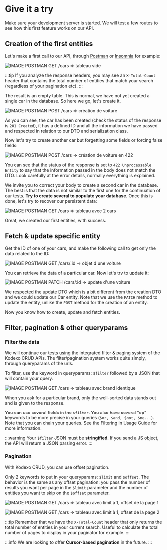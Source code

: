 # Give it a try

Make sure your development server is started. We will test a few routes to see how this first feature works on our API.

## Creation of the first entities

Let's make a first call to our API, through [Postman](https://www.postman.com) or [Insomnia](https://insomnia.rest) for example:

![IMAGE POSTMAN GET /cars => tableau vide](https://via.placeholder.com/800x450)

:::tip
If you analyze the response headers, you may see an `X-Total-Count` header that contains the total number of entities that match your search (regardless of your pagination etc).
:::

The result is an empty table. This is normal, we have not yet created a single car in the database. So here we go, let's create it.

![IMAGE POSTMAN POST /cars => création de voiture](https://via.placeholder.com/800x450)

As you can see, the car has been created (check the status of the response is `201 Created`), it has a defined ID and all the information we have passed and respected in relation to our DTO and serialization class.

Now let's try to create another car but forgetting some fields or forcing false fields:

![IMAGE POSTMAN POST /cars => création de voiture en 422](https://via.placeholder.com/800x450)

You can see that the status of the response is set to `422 Unprocessable Entity` to say that the information passed in the body does not match the DTO. Look carefully at the error details, normally everything is explained.

We invite you to correct your body to create a second car in the database. The best is that the data is not similar to the first one for the continuation of our tests. **Try to create several to populate your database**. Once this is done, let's try to recover our persistent data:

![IMAGE POSTMAN GET /cars => tableau avec 2 cars](https://via.placeholder.com/800x450)

Great, we created our first entities, with success.

## Fetch & update specific entity

Get the ID of one of your cars, and make the following call to get only the data related to the ID:

![IMAGE POSTMAN GET /cars/:id => objet d'une voiture](https://via.placeholder.com/800x450)

You can retrieve the data of a particular car. Now let's try to update it:

![IMAGE POSTMAN PATCH /cars/:id => update d'une voiture](https://via.placeholder.com/800x450)

We respected the update DTO which is a bit different from the creation DTO and we could update our Car entity. Note that we use the `PATCH` method to update the entity, unlike the `POST` method for the creation of an entity.

Now you know how to create, update and fetch entities.

## Filter, pagination & other queryparams

### Filter the data

We will continue our tests using the integrated filter & paging system of the Kodexo CRUD APIs. The filter/pagination system works quite simply, through queryparams of the urls.

To filter, use the keyword in queryparams: `$filter` followed by a JSON that will contain your query.

![IMAGE POSTMAN GET /cars => tableau avec brand identique](https://via.placeholder.com/800x450)

When you ask for a particular brand, only the well-sorted data stands out and is given to the response.

You can use several fields in the `$filter`. You also have several "op" keywords to be more precise in your queries (`$or, $and, $not, $ne...`). Note that you can chain your queries. See the Filtering in Usage Guide for more information.

:::warning
Your `$filter` JSON must be **stringified**. If you send a JS object, the API will return a JSON parsing error.
:::

### Pagination

With Kodexo CRUD, you can use offset pagination.

Only 2 keywords to put in your queryparams: `$limit` and `$offset`. The behavior is the same as any offset pagination: you pass the number of results you want per page in the `$limit` parameter and the number of entities you want to skip on the `$offset` parameter.

![IMAGE POSTMAN GET /cars => tableau avec limit à 1, offset de la page 1](https://via.placeholder.com/800x450)

![IMAGE POSTMAN GET /cars => tableau avec limit à 1, offset de la page 2](https://via.placeholder.com/800x450)

:::tip
Remember that we have the `X-Total-Count` header that only returns the total number of entities in your current search. Useful to calculate the total number of pages to display in your paginator for example.
:::

:::info
We are looking to offer **Cursor-based pagination** in the future.
:::
